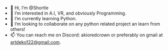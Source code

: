 - 👋 Hi, I’m @Shortle
- 👀 I’m interested in A.I, VR, and obviously Programming.
- 🌱 I’m currently learning Python.
- 💞️ I’m looking to collaborate on any python related project an learn from others!
- 📫 You can reach me on Discord: akioredcrown or preferably on gmail at artdeko122@gmail.com. 
